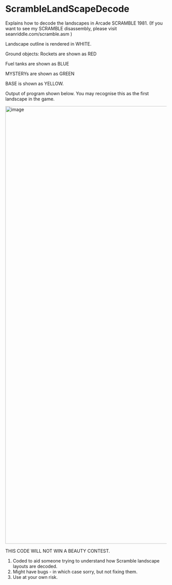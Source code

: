 # ScrambleLandScapeDecode

Explains how to decode the landscapes in Arcade SCRAMBLE 1981.
(If you want to see my SCRAMBLE disassembly, please visit seanriddle.com/scramble.asm )


Landscape outline is rendered in WHITE.

Ground objects:
Rockets are shown as RED 

Fuel tanks are shown as BLUE

MYSTERYs are shown as GREEN

BASE is shown as YELLOW. 

Output of program shown below. You may recognise this as the first landscape in the game.

<img width="1368" alt="image" src="https://user-images.githubusercontent.com/34286887/233840688-388b5b7d-86a5-4db8-a9d1-919448530354.png">


THIS CODE WILL NOT WIN A BEAUTY CONTEST.

1. Coded to aid someone trying to understand how Scramble landscape layouts are decoded.
2. Might have bugs - in which case sorry, but not fixing them.
3. Use at your own risk.


